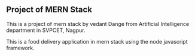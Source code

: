 ## Project of MERN Stack 
This is a project of mern stack by vedant Dange from Artificial Intelligence department in SVPCET, Nagpur. 

This is a food delivery application in mern stack using the node javascript framework.